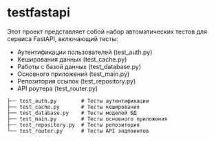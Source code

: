 # testfastapi

Этот проект представляет собой набор автоматических тестов для сервиса FastAPI, включающий тесты:

* Аутентификации пользователей (test_auth.py)
* Кеширования данных (test_cache.py)
* Работы с базой данных (test_database.py)
* Основного приложения (test_main.py)
* Репозитория ссылок (test_repository.py)
* API роутера (test_router.py)
```
├── test_auth.py        # Тесты аутентификации
├── test_cache.py       # Тесты кеширования
├── test_database.py    # Тесты моделей БД
├── test_main.py        # Тесты основного приложения
├── test_repository.py  # Тесты репозитория
└── test_router.py      # Тесты API эндпоинтов
```
